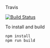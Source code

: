 Travis

[![Build Status](https://travis-ci.org/langkilde/daniel_langkilde_site.svg?branch=master)](https://travis-ci.org/langkilde/daniel_langkilde_site)

To install and build
```
npm install
npm run build
```
